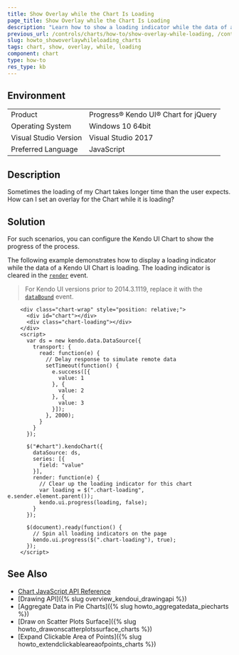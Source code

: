 ```yaml
---
title: Show Overlay while the Chart Is Loading
page_title: Show Overlay while the Chart Is Loading
description: "Learn how to show a loading indicator while the data of a Kendo UI Chart is loading."
previous_url: /controls/charts/how-to/show-overlay-while-loading, /controls/charts/how-to/appearance/show-overlay-while-loading
slug: howto_showoverlaywhileloading_charts
tags: chart, show, overlay, while, loading
component: chart
type: how-to
res_type: kb
---
```


## Environment

<table>
 <tr>
  <td>Product</td>
  <td>Progress® Kendo UI® Chart for jQuery</td>
 </tr>
 <tr>
  <td>Operating System</td>
  <td>Windows 10 64bit</td>
 </tr>
 <tr>
  <td>Visual Studio Version</td>
  <td>Visual Studio 2017</td>
 </tr>
 <tr>
  <td>Preferred Language</td>
  <td>JavaScript</td>
 </tr>
</table>

## Description

Sometimes the loading of my Chart takes longer time than the user expects. How can I set an overlay for the Chart while it is loading?

## Solution

For such scenarios, you can configure the Kendo UI Chart to show the progress of the process.

The following example demonstrates how to display a loading indicator while the data of a Kendo UI Chart is loading. The loading indicator is cleared in the [`render`](/api/javascript/dataviz/ui/chart/events/render) event.

> For Kendo UI versions prior to 2014.3.1119, replace it with the [`dataBound`](/api/javascript/dataviz/ui/chart/events/databound) event.

```dojo
    <div class="chart-wrap" style="position: relative;">
      <div id="chart"></div>
      <div class="chart-loading"></div>
    </div>
    <script>
      var ds = new kendo.data.DataSource({
        transport: {
          read: function(e) {
            // Delay response to simulate remote data
            setTimeout(function() {
              e.success([{
                value: 1
              }, {
                value: 2
              }, {
                value: 3
              }]);
            }, 2000);
          }
        }
      });

      $("#chart").kendoChart({
        dataSource: ds,
        series: [{
          field: "value"
        }],
        render: function(e) {
          // Clear up the loading indicator for this chart
          var loading = $(".chart-loading", e.sender.element.parent());
          kendo.ui.progress(loading, false);
        }
      });

      $(document).ready(function() {
        // Spin all loading indicators on the page
        kendo.ui.progress($(".chart-loading"), true);
      });
    </script>
```

## See Also

* [Chart JavaScript API Reference](/api/javascript/dataviz/ui/chart)
* [Drawing API]({% slug overview_kendoui_drawingapi %})
* [Aggregate Data in Pie Charts]({% slug howto_aggregatedata_piecharts %})
* [Draw on Scatter Plots Surface]({% slug howto_drawonscatterplotssurface_charts %})
* [Expand Clickable Area of Points]({% slug howto_extendclickableareaofpoints_charts %})
